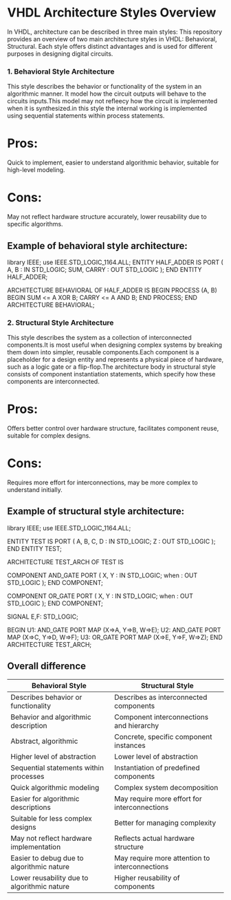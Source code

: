 # VHDL Architecture Styles Overview

In VHDL, architecture can be described in three main styles: 
This repository provides an overview of two main architecture styles in VHDL: Behavioral, Structural. Each style offers distinct advantages and is used for different purposes in designing digital circuits.

### 1. Behavioral Style Architecture

This style describes the behavior or functionality of the system in an algorithmic manner. It model how the circuit outputs will behave to the circuits inputs.This model may not refleecy how the circuit is implemented when it is synthesized.in this style the internal working is implemented using sequential statements within process statements.

# Pros: 
  Quick to implement, easier to understand algorithmic behavior, suitable for high-level modeling.
  
# Cons: 
  May not reflect hardware structure accurately, lower reusability due to specific algorithms.

## Example of behavioral style architecture:

  library IEEE;
  use IEEE.STD_LOGIC_1164.ALL;
  ENTITY HALF_ADDER IS
  PORT (
      A, B : IN STD_LOGIC;
      SUM, CARRY : OUT STD_LOGIC
  );
  END ENTITY HALF_ADDER;
  
  ARCHITECTURE BEHAVIORAL OF HALF_ADDER IS
  BEGIN
      PROCESS (A, B)
      BEGIN
          SUM <= A XOR B;
          CARRY <= A AND B;
      END PROCESS;
  END ARCHITECTURE BEHAVIORAL;


### 2. Structural Style Architecture

This style describes the system as a collection of interconnected components.It is most useful when designing complex systems by breaking them down into simpler, reusable components.Each component is a placeholder for a design entity and represents a physical piece of hardware, such as a logic gate or a flip-flop.The architecture body in structural style consists of component instantiation statements, which specify how these components are interconnected.

# Pros:
Offers better control over hardware structure, facilitates component reuse, suitable for complex designs.

# Cons:
Requires more effort for interconnections, may be more complex to understand initially.

## Example of structural style architecture:


  library IEEE;
  use IEEE.STD_LOGIC_1164.ALL;
  
  ENTITY TEST IS
  PORT (
      A, B, C, D : IN STD_LOGIC;
      Z : OUT STD_LOGIC
  );
  END ENTITY TEST;
  
  ARCHITECTURE TEST_ARCH OF TEST IS
  
  COMPONENT AND_GATE
  PORT (
      X, Y : IN STD_LOGIC;
      when : OUT STD_LOGIC
  );
  END COMPONENT;
  
  COMPONENT OR_GATE
  PORT (
      X, Y : IN STD_LOGIC;
      when : OUT STD_LOGIC
  );
  END COMPONENT;
  
  SIGNAL E,F: STD_LOGIC;
  
  BEGIN
      U1: AND_GATE PORT MAP (X=>A, Y=>B, W=>E);
      U2: AND_GATE PORT MAP (X=>C, Y=>D, W=>F);
      U3: OR_GATE PORT MAP (X=>E, Y=>F, W=>Z);
  END ARCHITECTURE TEST_ARCH;



## Overall difference


|  Behavioral Style                           | Structural Style                               |
| --------------------------------------------| -----------------------------------------------|
| Describes behavior or functionality         | Describes as interconnected components         |
| Behavior and algorithmic description        | Component interconnections and hierarchy       |
| Abstract, algorithmic                       | Concrete, specific component instances         |
| Higher level of abstraction                 | Lower level of abstraction                     |
| Sequential statements within processes      | Instantiation of predefined components         |
| Quick algorithmic modeling                  | Complex system decomposition                   |
| Easier for algorithmic descriptions         | May require more effort for interconnections   |
| Suitable for less complex designs           | Better for managing complexity                 |
| May not reflect hardware implementation     | Reflects actual hardware structure             |
| Easier to debug due to algorithmic nature   | May require more attention to interconnections |
| Lower reusability due to algorithmic nature | Higher reusability of components               |





